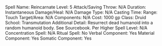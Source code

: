 
Spell Name: Reincarnate
Level: 5
Attack/Saving Throw: N/A
Duration: Instantaneous
Damage/Heal: N/A
Damage Type: N/A
Casting Time: 
Range: Touch
Target/Area: N/A
Components: N/A
Cost: 1000 gp
Class: Druid
School: Transmutation
Additional Detail: Resurrect dead humanoid into a random humanoid body.  See Sourcebook.
Per Higher Spell Level: N/A
Concentration Spell: N/A
Ritual Spell: No
Verbal Component: Yes
Material Component: Yes
Somatic Component: Yes
